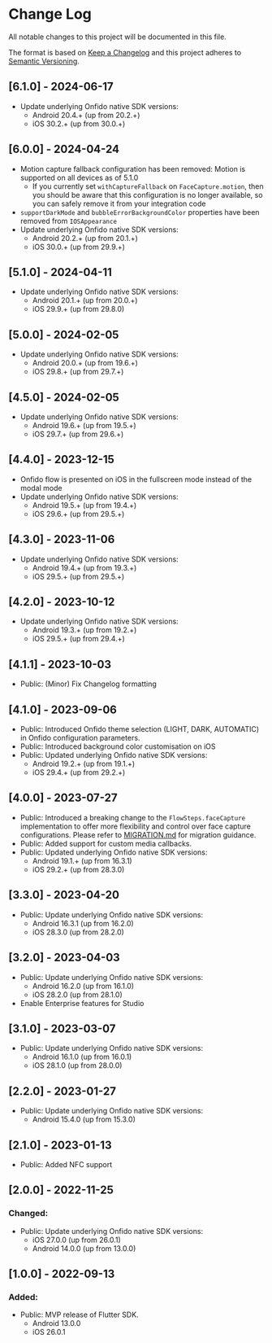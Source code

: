 # Change Log
All notable changes to this project will be documented in this file.

The format is based on [Keep a Changelog](http://keepachangelog.com/en/1.0.0/)
and this project adheres to [Semantic Versioning](http://semver.org/spec/v2.0.0.html).

## [6.1.0] - 2024-06-17

- Update underlying Onfido native SDK versions:
  - Android 20.4.+ (up from 20.2.+)
  - iOS 30.2.+ (up from 30.0.+)

## [6.0.0] - 2024-04-24

- Motion capture fallback configuration has been removed: Motion is supported on all devices as of 5.1.0
  - If you currently set `withCaptureFallback` on `FaceCapture.motion`, then you should be aware that this configuration is no longer available, so you can safely remove it from your integration code
- `supportDarkMode` and `bubbleErrorBackgroundColor` properties have been removed from `IOSAppearance`
- Update underlying Onfido native SDK versions:
  - Android 20.2.+ (up from 20.1.+)
  - iOS 30.0.+ (up from 29.9.+)

## [5.1.0] - 2024-04-11

- Update underlying Onfido native SDK versions:
  - Android 20.1.+ (up from 20.0.+)
  - iOS 29.9.+ (up from 29.8.0)

## [5.0.0] - 2024-02-05

- Update underlying Onfido native SDK versions:
  - Android 20.0.+ (up from 19.6.+)
  - iOS 29.8.+ (up from 29.7.+)

## [4.5.0] - 2024-02-05

- Update underlying Onfido native SDK versions:
  - Android 19.6.+ (up from 19.5.+)
  - iOS 29.7.+ (up from 29.6.+)

## [4.4.0] - 2023-12-15

- Onfido flow is presented on iOS in the fullscreen mode instead of the modal mode
- Update underlying Onfido native SDK versions:
  - Android 19.5.+ (up from 19.4.+)
  - iOS 29.6.+ (up from 29.5.+)

## [4.3.0] - 2023-11-06

- Update underlying Onfido native SDK versions:
  - Android 19.4.+ (up from 19.3.+)
  - iOS 29.5.+ (up from 29.5.+)

## [4.2.0] - 2023-10-12

- Update underlying Onfido native SDK versions:
  - Android 19.3.+ (up from 19.2.+)
  - iOS 29.5.+ (up from 29.4.+)

## [4.1.1] - 2023-10-03
- Public: (Minor) Fix Changelog formatting

## [4.1.0] - 2023-09-06

- Public: Introduced Onfido theme selection (LIGHT, DARK, AUTOMATIC) in Onfido configuration parameters.
- Public: Introduced background color customisation on iOS
- Public: Updated underlying Onfido native SDK versions:
  - Android 19.2.+ (up from 19.1.+)
  - iOS 29.4.+ (up from 29.2.+)

## [4.0.0] - 2023-07-27

- Public: Introduced a breaking change to the `FlowSteps.faceCapture` implementation to offer more flexibility and control over face capture configurations. Please refer to [MIGRATION.md](MIGRATION.md) for migration guidance.
- Public: Added support for custom media callbacks.
- Public: Updated underlying Onfido native SDK versions:
  - Android 19.1.+ (up from 16.3.1)
  - iOS 29.2.+ (up from 28.3.0)

## [3.3.0] - 2023-04-20

- Public: Update underlying Onfido native SDK versions:
  - Android 16.3.1 (up from 16.2.0)
  - iOS 28.3.0 (up from 28.2.0)

## [3.2.0] - 2023-04-03
- Public: Update underlying Onfido native SDK versions:
  - Android 16.2.0 (up from 16.1.0)
  - iOS 28.2.0 (up from 28.1.0)
- Enable Enterprise features for Studio

## [3.1.0] - 2023-03-07

- Public: Update underlying Onfido native SDK versions:
  - Android 16.1.0 (up from 16.0.1)
  - iOS 28.1.0 (up from 28.0.0)

## [2.2.0] - 2023-01-27

- Public: Update underlying Onfido native SDK versions:
  - Android 15.4.0 (up from 15.3.0)

## [2.1.0] - 2023-01-13

- Public: Added NFC support

## [2.0.0] - 2022-11-25

### Changed:
- Public: Update underlying Onfido native SDK versions:
  - iOS 27.0.0 (up from 26.0.1)
  - Android 14.0.0 (up from 13.0.0)

## [1.0.0] - 2022-09-13

### Added:
- Public: MVP release of Flutter SDK.
    * Android 13.0.0
    * iOS 26.0.1

